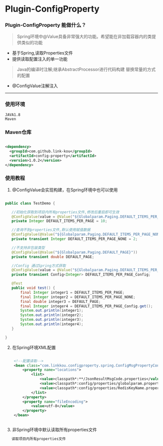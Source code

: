 # Plugin-ConfigProperty

### Plugin-ConfigProperty 能做什么？

> Spring环境中@Value具备非常强大的功能。希望能在非加载容器内的类提供类似的功能

- 基于Spring,读取Properties文件
- 提供读取配置注入的单一功能

> Java的编译时注解;继承AbstractProcessor进行代码构建
> 替换常量的方式的配置

- @ConfigValue注解注入

---
### 使用环境

    JAVA1.8
    Maven
    
### Maven仓库

 ```xml

 <dependency>
   <groupId>com.github.link-kou</groupId>
   <artifactId>config-property</artifactId>
   <version>1.0.2</version>
 </dependency>

 ```    
    
### 使用教程

1. @ConfigValue会实现构建，在Spring环境中也可以使用

```java

public class TestDemo {

   //初始化获取到项目内所有properties文件,修改后重启即可生效
   @ConfigValue(value = @Value("${Globalparam.Paging.DEFAULT_ITEMS_PER_PAGE}"))
   private Integer DEFAULT_ITEMS_PER_PAGE = 10;

   //查询不到properties文件,默认使用赋值数据
   @ConfigValue(@Value("${Globalparam.Paging.DEFAULT_ITEMS_PER_PAGE_NONE}"))
   private transient Integer DEFAULT_ITEMS_PER_PAGE_NONE = 2;

   //不支持非包装类型
   @ConfigValue(@Value("${Globalparam.Paging.DEFAULT_PAGE}"))
   private transient double DEFAULT_PAGE;

   //Config 通过Spring方式获取
   @ConfigValue(value = @Value("${Globalparam.Paging.DEFAULT_ITEMS_PER_PAGE}"), defaultValue = "5")
   private transient Config<Integer> DEFAULT_ITEMS_PER_PAGE_Config;

   @Test
   public void test() {
       final Integer integer1 = DEFAULT_ITEMS_PER_PAGE;
       final Integer integer2 = DEFAULT_ITEMS_PER_PAGE_NONE;
       final double integer3 = DEFAULT_PAGE;
       final Integer integer4 = DEFAULT_ITEMS_PER_PAGE_Config.get();
       System.out.println(integer1);
       System.out.println(integer2);
       System.out.println(integer3);
       System.out.println(integer4);
   }

}

```
2. 在Spring环境XML配置

```xml

    <!--配置读取-->
    <bean class="com.linkkou.configproperty.spring.ConfigMsgPropertyConfigurer">
        <property name="locations">
            <list>
                <value>classpath*:**/JsonResultMsgCode.properties</value>
                <value>classpath*:config/properties/globalparam.properties</value>
                <value>classpath*:config/properties/RedisKeyName.properties</value>
            </list>
        </property>
        <property name="fileEncoding">
            <value>utf-8</value>
        </property>
    </bean> 
            
```

3. 非Spring环境中默认读取所有properties文件

```xml
   读取项目内所有properties文件
```